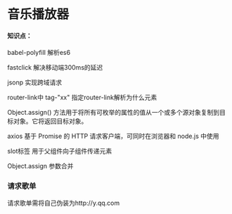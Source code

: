 # 音乐播放器
#### 知识点：
babel-polyfill 解析es6

fastclick   解决移动端300ms的延迟

jsonp 实现跨域请求

router-link中 tag-"xx"  指定router-link解析为什么元素

Object.assign() 方法用于将所有可枚举的属性的值从一个或多个源对象复制到目标对象。它将返回目标对象。

axios
基于 Promise 的 HTTP 请求客户端，可同时在浏览器和 node.js 中使用

slot标签
用于父组件向子组件传递元素

Object.assign 参数合并



### 请求歌单
请求歌单需将自己伪装为http://y.qq.com
